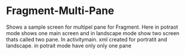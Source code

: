 # Fragment-Multi-Pane
Shows a sample screen for multipel pane for Fragment. Here in potraot mode shows one main screen and in landscape mode show two screen thats called two pane. In activitymain. xml created for portratit and landscape. in potrait mode have only only one pane 
